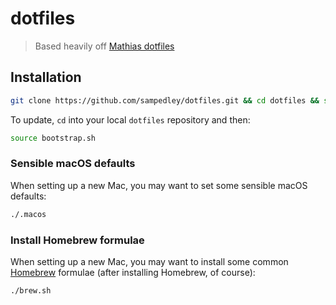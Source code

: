 # dotfiles

> Based heavily off [Mathias dotfiles](https://github.com/mathiasbynens/dotfiles)

## Installation

```bash
git clone https://github.com/sampedley/dotfiles.git && cd dotfiles && source bootstrap.sh
```

To update, `cd` into your local `dotfiles` repository and then:

```bash
source bootstrap.sh
```

### Sensible macOS defaults

When setting up a new Mac, you may want to set some sensible macOS defaults:

```bash
./.macos
```

### Install Homebrew formulae

When setting up a new Mac, you may want to install some common [Homebrew](https://brew.sh/) formulae (after installing Homebrew, of course):

```bash
./brew.sh
```
